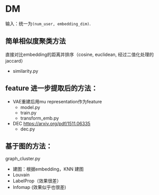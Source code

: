 # DM

输入：统一为`(num_user, embedding_dim)`.

## 简单相似度聚类方法

直接对比embedding的距离并排序（cosine, euclidean, 经过二值化处理的 jaccard）
- similarity.py

## feature 进一步提取后的方法：

- VAE重建后用mu representation作为feature
  - model.py
  - train.py
  - transform_emb.py
- DEC https://arxiv.org/pdf/1511.06335
  - dec.py

## 基于图的方法：

graph_cluster.py

- 建图：根据embedding，KNN 建图
- Louvain
- LabelProp（效果很差）
- Infomap (效果似乎也很差)